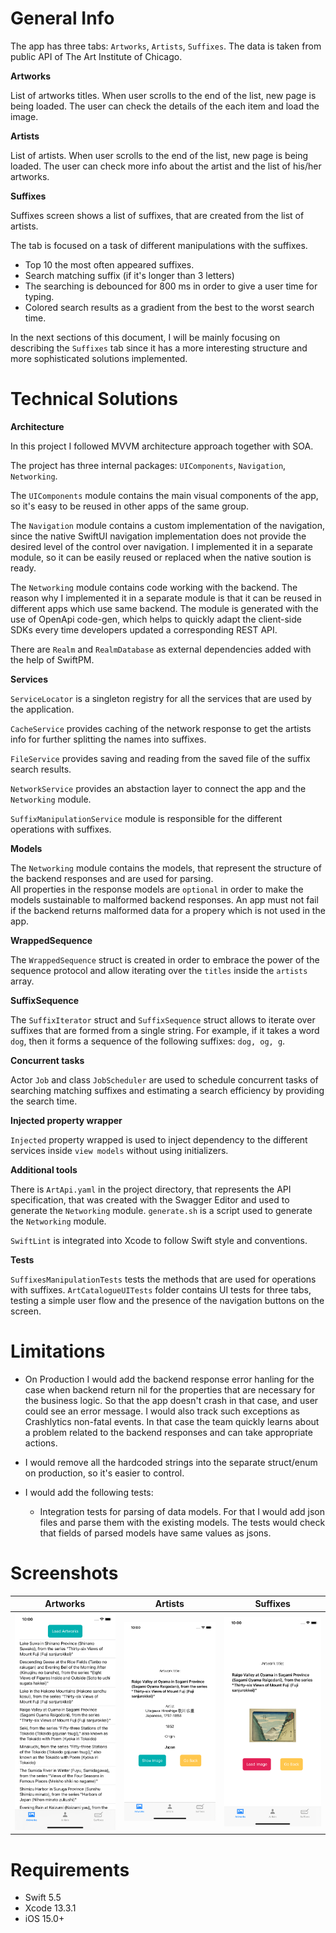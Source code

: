   # General Info  

The app has three tabs: `Artworks`, `Artists`, `Suffixes`. The data is taken from public API of The Art Institute of Chicago.

**Artworks**  

List of artworks titles. When user scrolls to the end of the list, new page is being loaded. The user can check the details of the each item and load the image.

**Artists**  

List of artists. When user scrolls to the end of the list, new page is being loaded. The user can check more info about the artist and the list of his/her artworks.

**Suffixes**  

Suffixes screen shows a list of suffixes, that are created from the list of artists.

The tab is focused on a task of different manipulations with the suffixes. 
* Top 10 the most often appeared suffixes.
* Search matching suffix (if it's longer than 3 letters)
* The searching is debounced for 800 ms in order to give a user time for typing.
* Colored search results as a gradient from the best to the worst search time.

In the next sections of this document, I will be mainly focusing on describing the `Suffixes` tab since it has a more interesting structure and more sophisticated solutions implemented.
  
  # Technical Solutions    

**Architecture**  
  
In this project I followed MVVM architecture approach together with SOA.  
  
The project has three internal packages: `UIComponents`, `Navigation`, `Networking`.  

The `UIComponents` module contains the main visual components of the app, so it's easy to be reused in other apps of the same group.

The `Navigation` module contains a custom implementation of the navigation, since the native SwiftUI navigation implementation does not provide the desired level of the control over navigation. 
I implemented it in a separate module, so it can be easily reused or replaced when the native soution is ready.
  
The `Networking` module contains code working with the backend. The reason why I implemented it in a separate module is that it can be reused in different apps which use same backend. 
The module is generated with the use of OpenApi code-gen, which helps to quickly adapt the client-side SDKs every time developers updated a corresponding REST API.

There are `Realm` and `RealmDatabase` as external dependencies added with the help of SwiftPM.
  
**Services**  
  
`ServiceLocator` is a singleton registry for all the services that are used by the application.

`CacheService` provides caching of the network response to get the artists info for further splitting the names into suffixes.

`FileService` provides saving and reading from the saved file of the suffix search results.

`NetworkService` provides an abstaction layer to connect the app and the `Networking` module.

`SuffixManipulationService` module is responsible for the different operations with suffixes. 
  
**Models**  
  
The `Networking` module contains the models, that represent the structure of the backend responses and are used for parsing.   
All properties in the response models are `optional` in order to make the models sustainable to malformed backend responses. An app must not fail if the backend returns malformed data for a propery which is not used in the app.   
  
**WrappedSequence**  
  
The `WrappedSequence` struct is created in order to embrace the power of the sequence protocol and allow iterating over the `titles` inside the `artists` array.

**SuffixSequence**  

The `SuffixIterator` struct and `SuffixSequence` struct allows to iterate over suffixes that are formed from a single string. For example, if it takes a word `dog`, then it forms a sequence of the following suffixes: `dog, og, g`.

**Concurrent tasks**

Actor `Job` and class `JobScheduler` are used to schedule concurrent tasks of searching matching suffixes and estimating a search efficiency by providing the search time.

**Injected property wrapper**

`Injected` property wrapped is used to inject dependency to the different services inside `view models` without using initializers.

**Additional tools**  

There is `ArtApi.yaml` in the project directory, that represents the API specification, that was created with the Swagger Editor and used to generate the `Networking` module.
`generate.sh` is a script used to generate the `Networking` module.

`SwiftLint` is integrated into Xcode to follow Swift style and conventions.

**Tests**  

`SuffixesManipulationTests` tests the methods that are used for operations with suffixes.
`ArtCatalogueUITests` folder contains UI tests for three tabs, testing a simple user flow and the presence of the navigation buttons on the screen.

# Limitations  
    
* On Production I would add the backend response error hanling for the case when backend return nil for the properties that are necessary for the business logic.
So that the app doesn't crash in that case, and user could see an error message. I would also track such exceptions as Crashlytics non-fatal events. In that case the team quickly learns about a problem related to the backend responses and can take appropriate actions.  

* I would remove all the hardcoded strings into the separate struct/enum on production, so it's easier to control.

* I would add the following tests:
  * Integration tests for parsing of data models. For that I would add json files and parse them with the existing models. The tests would check that fields of parsed models have same values as jsons.


# Screenshots
Artworks | Artists | Suffixes
------------ | ------------- | -------------
![GitHub Logo](ArtCatalogue/screenshots/1.png) | ![GitHub Logo](ArtCatalogue/screenshots/2.png) | ![GitHub Logo](ArtCatalogue/screenshots/3.png)
  
# Requirements

* Swift 5.5
* Xcode 13.3.1
* iOS 15.0+  
